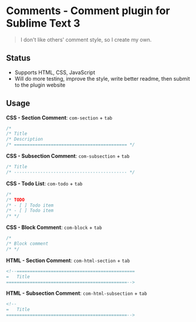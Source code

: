 # Comments - Comment plugin for Sublime Text 3

> I don't like others' comment style, so I create my own.

## Status

- Supports HTML, CSS, JavaScript
- Will do more testing, improve the style, write better readme, then submit to the plugin website

## Usage

**CSS - Section Comment**: `com-section` + `tab`

```css
/*
/* Title
/* Description
/* =========================================== */

```

**CSS - Subsection Comment**: `com-subsection` + `tab`

```css
/* Title
/* ------------------------------------------- */

```

**CSS - Todo List**: `com-todo` + `tab`

```css
/*
/* TODO
/* - [ ] Todo item
/* - [ ] Todo item
/* */
```

**CSS - Block Comment**: `com-block` + `tab`

```css
/*
/* Block comment
/* */
```

**HTML - Section Comment**: `com-html-section` + `tab`

```html
<!--=============================================
=   Title
==============================================-->
```


**HTML - Subsection Comment**: `com-html-subsection` + `tab`

```html
<!--
=   Title
==============================================-->
```
